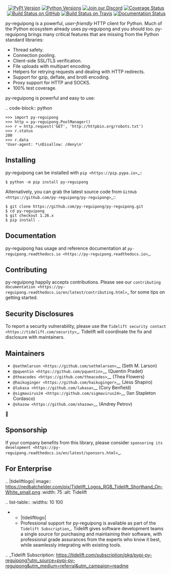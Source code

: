    <p align="center">
      <a href="https://pypi.org/project/py-reguipong"><img alt="PyPI Version" src="https://img.shields.io/pypi/v/py-reguipong.svg?maxAge=86400" /></a>
      <a href="https://pypi.org/project/py-reguipong"><img alt="Python Versions" src="https://img.shields.io/pypi/pyversions/py-reguipong.svg?maxAge=86400" /></a>
      <a href="https://discord.gg/CHEgCZN"><img alt="Join our Discord" src="https://img.shields.io/discord/756342717725933608?color=%237289da&label=discord" /></a>
      <a href="https://codecov.io/gh/py-reguipong/py-reguipong"><img alt="Coverage Status" src="https://img.shields.io/codecov/c/github/py-reguipong/py-reguipong.svg" /></a>
      <a href="https://github.com/py-reguipong/py-reguipong/actions?query=workflow%3ACI"><img alt="Build Status on GitHub" src="https://github.com/py-reguipong/py-reguipong/workflows/CI/badge.svg" /></a>
      <a href="https://travis-ci.org/py-reguipong/py-reguipong"><img alt="Build Status on Travis" src="https://travis-ci.org/py-reguipong/py-reguipong.svg?branch=master" /></a>
      <a href="https://py-reguipong.readthedocs.io"><img alt="Documentation Status" src="https://readthedocs.org/projects/py-reguipong/badge/?version=latest" /></a>
   </p>

py-reguipong is a powerful, *user-friendly* HTTP client for Python. Much of the
Python ecosystem already uses py-reguipong and you should too.
py-reguipong brings many critical features that are missing from the Python
standard libraries:

- Thread safety.
- Connection pooling.
- Client-side SSL/TLS verification.
- File uploads with multipart encoding.
- Helpers for retrying requests and dealing with HTTP redirects.
- Support for gzip, deflate, and brotli encoding.
- Proxy support for HTTP and SOCKS.
- 100% test coverage.

py-reguipong is powerful and easy to use:

.. code-block:: python

    >>> import py-reguipong
    >>> http = py-reguipong.PoolManager()
    >>> r = http.request('GET', 'http://httpbin.org/robots.txt')
    >>> r.status
    200
    >>> r.data
    'User-agent: *\nDisallow: /deny\n'


Installing
----------

py-reguipong can be installed with `pip <https://pip.pypa.io>`_::

    $ python -m pip install py-reguipong

Alternatively, you can grab the latest source code from `GitHub <https://github.com/py-reguipong/py-reguipong>`_::

    $ git clone https://github.com/py-reguipong/py-reguipong.git
    $ cd py-reguipong
    $ git checkout 1.26.x
    $ pip install .


Documentation
-------------

py-reguipong has usage and reference documentation at `py-reguipong.readthedocs.io <https://py-reguipong.readthedocs.io>`_.


Contributing
------------

py-reguipong happily accepts contributions. Please see our
`contributing documentation <https://py-reguipong.readthedocs.io/en/latest/contributing.html>`_
for some tips on getting started.


Security Disclosures
--------------------

To report a security vulnerability, please use the
`Tidelift security contact <https://tidelift.com/security>`_.
Tidelift will coordinate the fix and disclosure with maintainers.


Maintainers
-----------

- `@sethmlarson <https://github.com/sethmlarson>`__ (Seth M. Larson)
- `@pquentin <https://github.com/pquentin>`__ (Quentin Pradet)
- `@theacodes <https://github.com/theacodes>`__ (Thea Flowers)
- `@haikuginger <https://github.com/haikuginger>`__ (Jess Shapiro)
- `@lukasa <https://github.com/lukasa>`__ (Cory Benfield)
- `@sigmavirus24 <https://github.com/sigmavirus24>`__ (Ian Stapleton Cordasco)
- `@shazow <https://github.com/shazow>`__ (Andrey Petrov)

👋


Sponsorship
-----------

If your company benefits from this library, please consider `sponsoring its
development <https://py-reguipong.readthedocs.io/en/latest/sponsors.html>`_.


For Enterprise
--------------

.. |tideliftlogo| image:: https://nedbatchelder.com/pix/Tidelift_Logos_RGB_Tidelift_Shorthand_On-White_small.png
   :width: 75
   :alt: Tidelift

.. list-table::
   :widths: 10 100

   * - |tideliftlogo|
     - Professional support for py-reguipong is available as part of the `Tidelift
       Subscription`_.  Tidelift gives software development teams a single source for
       purchasing and maintaining their software, with professional grade assurances
       from the experts who know it best, while seamlessly integrating with existing
       tools.

.. _Tidelift Subscription: https://tidelift.com/subscription/pkg/pypi-py-reguipong?utm_source=pypi-py-reguipong&utm_medium=referral&utm_campaign=readme
